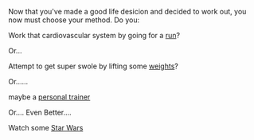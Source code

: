 Now that you've made a good life desicion and decided to work out, you now must
choose your method. Do you:

Work that cardiovascular system by going for a [run](run/run.md)?

Or...

Attempt to get super swole by lifting some [weights](weights/weights.md)?

Or......

maybe a [personal trainer](personal-trainer/personal_trainer.md) 

Or.... Even Better....

Watch some [Star Wars](watch-star-wars/watch-star-wars.md)